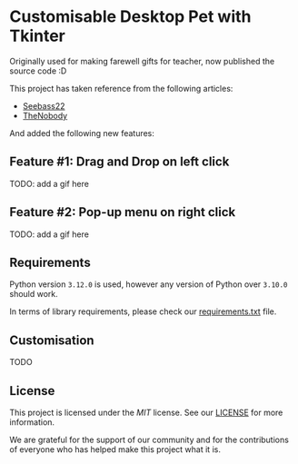 # Customisable Desktop Pet with Tkinter
Originally used for making farewell gifts for teacher, now published the source code :D

This project has taken reference from the following articles:
- [Seebass22](https://seebass22.github.io/python-desktop-pet-tutorial/)
- [TheNobody](https://medium.com/analytics-vidhya/create-your-own-desktop-pet-with-python-5b369be18868)

And added the following new features:

## Feature #1: Drag and Drop on left click
TODO: add a gif here

## Feature #2: Pop-up menu on right click
TODO: add a gif here

## Requirements
Python version `3.12.0` is used, however any version of Python over `3.10.0` should work.

In terms of library requirements, please check our [requirements.txt](https://github.com/annieqqa/customisable-desktop-pet/blob/main/requirements.txt) file.

## Customisation
TODO

## License
This project is licensed under the *MIT* license. See our [LICENSE](LICENSE) for more information.

We are grateful for the support of our community and for the contributions of everyone who has helped make this project what it is.